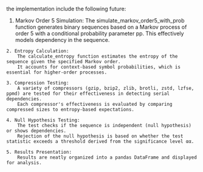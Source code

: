 the implementation include the following future:
  1.  Markov Order 5 Simulation:
        The simulate_markov_order5_with_prob function generates binary sequences based on a Markov process of order 5 with a conditional probability parameter pp.
        This effectively models dependency in the sequence.

    2. Entropy Calculation:
        The calculate_entropy function estimates the entropy of the sequence given the specified Markov order.
        It accounts for context-based symbol probabilities, which is essential for higher-order processes.

    3. Compression Testing:
        A variety of compressors (gzip, bzip2, zlib, brotli, zstd, lzfse, ppmd) are tested for their effectiveness in detecting serial dependencies.
        Each compressor's effectiveness is evaluated by comparing compressed sizes to entropy-based expectations.

    4. Null Hypothesis Testing:
        The test checks if the sequence is independent (null hypothesis) or shows dependencies.
        Rejection of the null hypothesis is based on whether the test statistic exceeds a threshold derived from the significance level αα.

    5. Results Presentation:
        Results are neatly organized into a pandas DataFrame and displayed for analysis.

